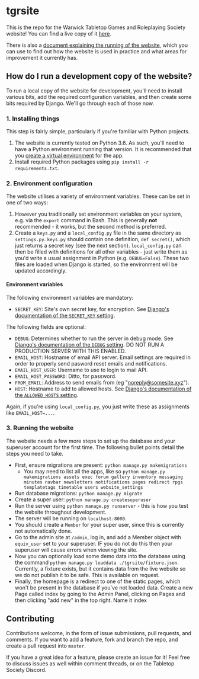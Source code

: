 # tgrsite
This is the repo for the Warwick Tabletop Games and Roleplaying Society website! You can find a live copy of it [here](https://www.warwicktabletop.co.uk/).

There is also a [document explaining the running of the website](https://www.warwicktabletop.co.uk/media/assets/2022/01/02/How_To_Website_Really_Good.pdf), which you can use to find out how the website is used in practice and what areas for improvement it currently has.

## How do I run a development copy of the website?
To run a local copy of the website for development, you'll need to install various bits, add the required configuration variables, and then create some bits required by Django. We'll go through each of those now.

### 1. Installing things
This step is fairly simple, particularly if you're familiar with Python projects.

1. The website is currently tested on Python 3.6. As such, you'll need to have a Python environment running that version. It is recommended that you [create a virtual environment](https://docs.djangoproject.com/en/2.0/topics/install/#installing-an-official-release-with-pip) for the app.
2. Install required Python packages using `pip install -r requirements.txt`.

### 2. Environment configuration
The website utilises a variety of environment variables. These can be set in one of two ways:

1. However you traditionally set environment variables on your system, e.g. via the `export` command in Bash. This is generally **not** recommended - it works, but the second method is preferred.
2. Create a `keys.py` and a `local_config.py` file in the same directory as `settings.py`. `keys.py` should contain one definition, `def secret()`, which just returns a secret key (see the next section). `local_config.py` can then be filled with definitions for all other variables - just write them as you'd write a usual assignment in Python (e.g. `DEBUG=False`). These two files are loaded when Django is started, so the environment will be updated accordingly.

#### Environment variables
The following environment variables are mandatory:
* `SECRET_KEY`: Site's own secret key, for encryption. See [Django's documentation of the `SECRET_KEY` setting](https://docs.djangoproject.com/en/2.0/ref/settings/#std:setting-SECRET_KEY).

The following fields are optional:
* `DEBUG`: Determines whether to run the server in debug mode. See [Django's documentation of the `DEBUG` setting](https://docs.djangoproject.com/en/2.0/ref/settings/#std:setting-DEBUG). DO NOT RUN A PRODUCTION SERVER WITH THIS ENABLED.
* `EMAIL_HOST`: Hostname of email API server. Email settings are required in order to properly send pasword reset emails and notifications.
* `EMAIL_HOST_USER`: Username to use to login to mail API.
* `EMAIL_HOST_PASSWORD`: Ditto, for password.
* `FROM_EMAIL`: Address to send emails from (eg "noreply@somesite.xyz").
* `HOST`: Hostname to add to allowed hosts. See [Django's documentation of the `ALLOWED_HOSTS` setting](https://docs.djangoproject.com/en/2.0/ref/settings/#std:setting-ALLOWED_HOSTS).

Again, if you're using `local_config.py`, you just write these as assignments like `EMAIL_HOST=...`.

### 3. Running the website
The website needs a few more steps to set up the database and your superuser account for the first time. The following bullet points detail the steps you need to take.

* First, ensure migrations are present: `python manage.py makemigrations`
  * You may need to list all the apps, like so `python manage.py makemigrations assets exec forum gallery inventory messaging minutes navbar newsletters notifications pages redirect rpgs templatetags timetable users website_settings`
* Run database migrations: `python manage.py migrate`
* Create a super user: `python manage.py createsuperuser`
* Run the server using `python manage.py runserver` - this is how you test the website throughout development.
 * The server will be running on `localhost:8000`.
 * You should create a `Member` for your super user, since this is currently not automatically done.
  * Go to the admin site at `/admin`, log in, and add a Member object with `equiv_user` set to your superuser. IF you do not do this then your superuser will cause errors when viewing the site.
* Now you can optionally load some demo data into the database using the command `python manage.py loaddata ./tgrsite/fixture.json`. Currently, a fixture exists, but it contains data from the live website so we do not publish it to be safe. This is available on request.
* Finally, the homepage is a redirect to one of the static pages, which won't be present in the database if you've not loaded data. Create a new Page called index by going to the Admin Panel, clicking on Pages and then clicking "add new" in the top right. Name it index

## Contributing
Contributions welcome, in the form of issue submissions, pull requests, and comments.
If you want to add a feature, fork and branch the repo, and create a pull request into `master`.

If you have a great idea for a feature, please create an issue for it! Feel free to discuss issues as well within comment threads, or on the Tabletop Society Discord.